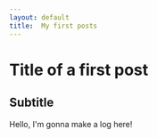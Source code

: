 ```yaml
---
layout: default
title:  My first posts
---
```


# Title of a first post

## Subtitle

Hello, I'm gonna make a log here!